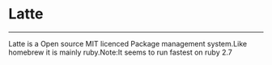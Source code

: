 # Latte

---

Latte is a Open source MIT licenced Package management system.Like homebrew it is mainly ruby.Note:It seems to run fastest on ruby 2.7
